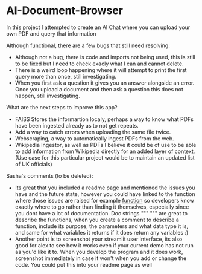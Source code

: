 ﻿# AI-Document-Browser
In this project I attempted to create an AI Chat where you can upload your own PDF and query that information

Although functional, there are a few bugs that still need resolving:
- Although not a bug, there is code and imports not being used, this is still to be fixed but I need to check exacly what I can and cannot delete.
- There is a weird loop happening where it will attempt to print the first query more than once, still investigating.
- When you first ask a question it gives you an answer alongside an error. Once you upload a document and then ask a question this does not happen, still investigating.

What are the next steps to improve this app?
- FAISS Stores the informartion localy, perhaps a way to know what PDFs have been ingested already as to not get repeats.
- Add a way to catch errors when uploading the same file twice.
- Webscraping, a way to automatically ingest PDFs from the web.
- Wikipedia Ingestor, as well as PDFs I believe it could be of use to be able to add information from Wikipedia directly for an added layer of context. (Use case for this particular project would be to maintain an updated list of UK officials)

Sasha's comments (to be deleted):
- Its great that you included a readme page and mentioned the issues you have and the future state, however you could have linked to the function where those issues are raised for example [function](/app.py::main) so developers know exactly where to go rather than finding it themselves, especially since you dont have a lot of documentation. Doc strings """ """ are great to describe the functions, when you create a comment to describe a function, include its purpose, the parameters and what data type it is, and same for what variables it returns if it does return any variables :)
- Another point is to screenshot your streamlit user interface, its also good for alex to see how it works even if your current demo has not run as you'd like it to. When you develop the program and it does work, screenshot immediately in case it won't when you add or change the code. You could put this into your readme page as well
